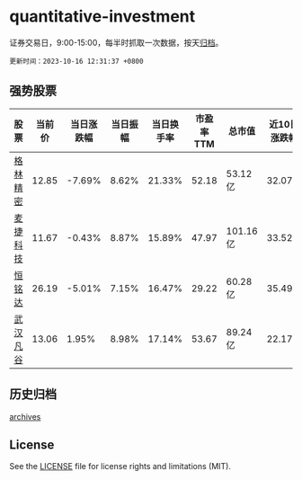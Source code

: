 # quantitative-investment

证券交易日，9:00-15:00，每半时抓取一次数据，按天[归档](archives)。

`更新时间：2023-10-16 12:31:37 +0800`

## 强势股票

|股票|当前价|当日涨跌幅|当日振幅|当日换手率|市盈率TTM|总市值|近10日涨跌幅|
|----|----|----|----|----|----|----|----|
|[格林精密](https://xueqiu.com/S/SZ300968)|12.85|-7.69%|8.62%|21.33%|52.18|53.12亿|32.07%|
|[麦捷科技](https://xueqiu.com/S/SZ300319)|11.67|-0.43%|8.87%|15.89%|47.97|101.16亿|33.52%|
|[恒铭达](https://xueqiu.com/S/SZ002947)|26.19|-5.01%|7.15%|16.47%|29.22|60.28亿|35.49%|
|[武汉凡谷](https://xueqiu.com/S/SZ002194)|13.06|1.95%|8.98%|17.14%|53.67|89.24亿|22.17%|

## 历史归档

[archives](archives)

## License

See the [LICENSE](LICENSE) file for license rights and limitations (MIT).